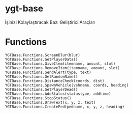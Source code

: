# ygt-base
İşinizi Kolaylaştıracak Bazı Geliştirici Araçları

# Functions

    YGTBase.Functions.ScreenBlur(blur)
    YGTBase.Functions.GetPlayerData()
    YGTBase.Functions.GiveItem(itemname, amount, slot)
    YGTBase.Functions.RemoveItem(itemname, amount, slot)
    YGTBase.Functions.SendAlert(type, text)
    YGTBase.Functions.GetRandomName()
    YGTBase.Functions.DistanceCheck(coords, dist)
    YGTBase.Functions.SpawnVehicle(vehname, coords, heading)
    YGTBase.Functions.GetPlayerDead()
    YGTBase.Functions.AddStatus(statustype, addtime)
    YGTBase.Functions.StopStatus()
    YGTBase.Functions.DrawText(x, y, z, text)
    YGTBase.Functions.CreatePed(pedname, x, y, z, heading)